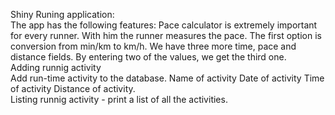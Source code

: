 Shiny Runing application:<br />
The app has the following features:
Pace calculator is extremely important for every runner. With him the runner measures the pace. 
The first option is conversion from min/km to km/h. 
We have three more time, pace and distance fields. By entering two of the values, we get the third one.
<br />
Adding runnig activity
<br />
Add run-time activity to the database.
 Name of activity
 Date of activity
 Time of activity
 Distance of activity.
<br />
Listing runnig activity - 
print a list of all the activities.
